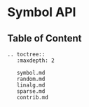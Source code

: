 # Symbol API

## Table of Content

```eval_rst
.. toctree::
   :maxdepth: 2

   symbol.md
   random.md
   linalg.md
   sparse.md
   contrib.md
```
